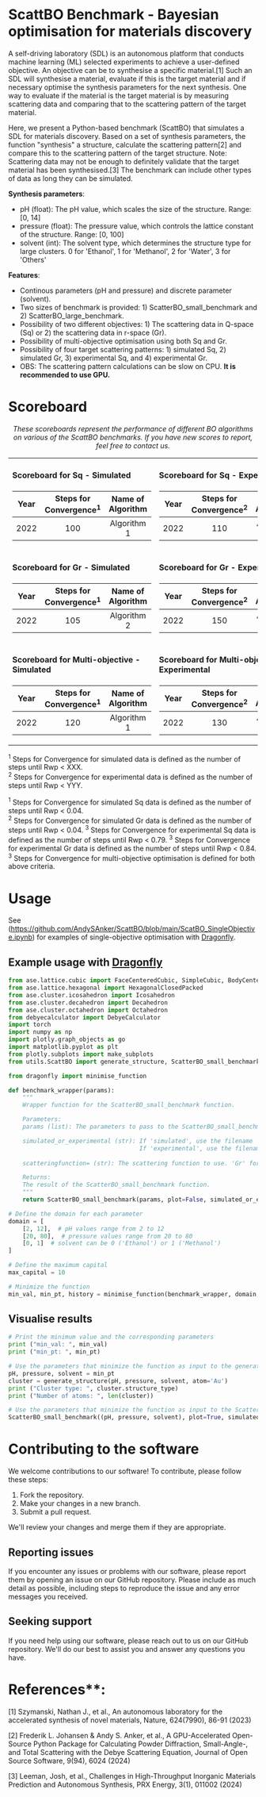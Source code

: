 # ScattBO Benchmark - Bayesian optimisation for materials discovery

A self-driving laboratory (SDL) is an autonomous platform that conducts machine learning (ML) selected experiments to achieve a user-defined objective. An objective can be to synthesise a specific material.[1]
Such an SDL will synthesise a material, evaluate if this is the target material and if necessary optimise the synthesis parameters for the next synthesis. One way to evaluate if the material is the target material is by measuring scattering data and comparing that to the scattering pattern of the target material.

Here, we present a Python-based benchmark (ScattBO) that simulates a SDL for materials discovery. Based on a set of synthesis parameters, the function "synthesis" a structure, calculate the scattering pattern[2] and compare this to the scattering pattern of the target structure. Note: Scattering data may not be enough to definitely 
validate that the target material has been synthesised.[3] The benchmark can include other types of data as long they can be simulated.

**Synthesis parameters**:
  - pH (float):       The pH value, which scales the size of the structure. Range: [0, 14]
  - pressure (float): The pressure value, which controls the lattice constant of the structure. Range: [0, 100]
  - solvent (int):    The solvent type, which determines the structure type for large clusters. 
                      0 for 'Ethanol', 1 for 'Methanol', 2 for 'Water', 3 for 'Others'

**Features**:
  - Continous parameters (pH and pressure) and discrete parameter (solvent).
  - Two sizes of benchmark is provided: 1) ScatterBO_small_benchmark and 2) ScatterBO_large_benchmark.
  - Possibility of two different objectives: 1) The scattering data in Q-space (Sq) or 2) the scattering data in r-space (Gr).
  - Possibility of multi-objective optimisation using both Sq and Gr.
  - Possibility of four target scattering patterns: 1) simulated Sq, 2) simulated Gr, 3) experimental Sq, and 4) experimental Gr.
  - OBS: The scattering pattern calculations can be slow on CPU. **It is recommended to use GPU.**

# Scoreboard

<p align="center"><i>These scoreboards represent the performance of different BO algorithms on various of the ScattBO benchmarks. If you have new scores to report, feel free to contact us.</i></p>

<table>
<tr>
<td>

#### Scoreboard for Sq - Simulated
| Year | Steps for Convergence<sup>1</sup> | Name of Algorithm |
|:----:|:---------------------------------:|:-----------------:|
| 2022 | 100                               | Algorithm 1       |

</td>
<td>

#### Scoreboard for Sq - Experimental
| Year | Steps for Convergence<sup>2</sup> | Name of Algorithm |
|:----:|:---------------------------------:|:-----------------:|
| 2022 | 110                               | Algorithm 3       |

</td>
</tr>
<tr>
<td>

#### Scoreboard for Gr - Simulated
| Year | Steps for Convergence<sup>1</sup> | Name of Algorithm |
|:----:|:---------------------------------:|:-----------------:|
| 2022 | 105                               | Algorithm 2       |

</td>
<td>

#### Scoreboard for Gr - Experimental
| Year | Steps for Convergence<sup>2</sup> | Name of Algorithm |
|:----:|:---------------------------------:|:-----------------:|
| 2022 | 150                               | Algorithm 2       |

</td>
</tr>
<tr>
<td>

#### Scoreboard for Multi-objective - Simulated
| Year | Steps for Convergence<sup>1</sup> | Name of Algorithm |
|:----:|:---------------------------------:|:-----------------:|
| 2022 | 120                               | Algorithm 1       |

</td>
<td>

#### Scoreboard for Multi-objective - Experimental
| Year | Steps for Convergence<sup>2</sup> | Name of Algorithm |
|:----:|:---------------------------------:|:-----------------:|
| 2022 | 130                               | Algorithm 1       |

</td>
</tr>
</table>

<sup>1</sup> Steps for Convergence for simulated data is defined as the number of steps until Rwp < XXX.<br>
<sup>2</sup> Steps for Convergence for experimental data is defined as the number of steps until Rwp < YYY.

<sup>1</sup> Steps for Convergence for simulated Sq data is defined as the number of steps until Rwp < 0.04.<br>
<sup>2</sup> Steps for Convergence for simulated Gr data is defined as the number of steps until Rwp < 0.04.
<sup>3</sup> Steps for Convergence for experimental Sq data is defined as the number of steps until Rwp < 0.79.
<sup>3</sup> Steps for Convergence for experimental Gr data is defined as the number of steps until Rwp < 0.84.
<sup>3</sup> Steps for Convergence for multi-objective optimisation is defined for both above criteria.

# Usage
See (https://github.com/AndySAnker/ScattBO/blob/main/ScatBO_SingleObjective.ipynb) for examples of single-objective optimisation with [Dragonfly](https://github.com/dragonfly/dragonfly/tree/master).

## Example usage with [Dragonfly](https://github.com/dragonfly/dragonfly/tree/master)
```python
from ase.lattice.cubic import FaceCenteredCubic, SimpleCubic, BodyCenteredCubic
from ase.lattice.hexagonal import HexagonalClosedPacked
from ase.cluster.icosahedron import Icosahedron
from ase.cluster.decahedron import Decahedron
from ase.cluster.octahedron import Octahedron
from debyecalculator import DebyeCalculator
import torch
import numpy as np
import plotly.graph_objects as go
import matplotlib.pyplot as plt
from plotly.subplots import make_subplots
from utils.ScattBO import generate_structure, ScatterBO_small_benchmark, ScatterBO_large_benchmark

from dragonfly import minimise_function

def benchmark_wrapper(params):
    """
    Wrapper function for the ScatterBO_small_benchmark function.

    Parameters:
    params (list): The parameters to pass to the ScatterBO_small_benchmark function.

    simulated_or_experimental (str): If 'simulated', use the filename 'Data/Gr/Target_PDF_small_benchmark.npy'. 
                                     If 'experimental', use the filename 'T2_0p7boro_15hrs_powder.npy'. Default is 'simulated'.
    
    scatteringfunction= (str): The scattering function to use. 'Gr' for pair distribution function, 'Sq' for structure factor. Default is 'Sq'.

    Returns:
    The result of the ScatterBO_small_benchmark function.
    """
    return ScatterBO_small_benchmark(params, plot=False, simulated_or_experimental='simulated', scatteringfunction='Gr')

# Define the domain for each parameter
domain = [
    [2, 12],  # pH values range from 2 to 12
    [20, 80],  # pressure values range from 20 to 80
    [0, 1]  # solvent can be 0 ('Ethanol') or 1 ('Methanol')
]

# Define the maximum capital
max_capital = 10

# Minimize the function
min_val, min_pt, history = minimise_function(benchmark_wrapper, domain, max_capital)

```

## Visualise results
```python
# Print the minimum value and the corresponding parameters
print ("min_val: ", min_val)
print ("min_pt: ", min_pt)

# Use the parameters that minimize the function as input to the generate_structure function
pH, pressure, solvent = min_pt
cluster = generate_structure(pH, pressure, solvent, atom='Au')
print ("Cluster type: ", cluster.structure_type)
print ("Number of atoms: ", len(cluster))

# Use the parameters that minimize the function as input to the ScatterBO_small_benchmark function
ScatterBO_small_benchmark((pH, pressure, solvent), plot=True, simulated_or_experimental='simulated', scatteringfunction='Gr')

```

# Contributing to the software

We welcome contributions to our software! To contribute, please follow these steps:

1. Fork the repository.
2. Make your changes in a new branch.
3. Submit a pull request.

We'll review your changes and merge them if they are appropriate. 

## Reporting issues

If you encounter any issues or problems with our software, please report them by opening an issue on our GitHub repository. Please include as much detail as possible, including steps to reproduce the issue and any error messages you received.

## Seeking support

If you need help using our software, please reach out to us on our GitHub repository. We'll do our best to assist you and answer any questions you have.

# References**:

[1] Szymanski, Nathan J., et al., An autonomous laboratory for the accelerated synthesis of novel materials, Nature, 624(7990), 86-91 (2023)

[2] Frederik L. Johansen & Andy S. Anker, et al., A GPU-Accelerated Open-Source Python Package for Calculating Powder Diffraction, Small-Angle-, and Total Scattering with the Debye Scattering Equation, Journal of Open Source Software, 9(94), 6024 (2024)

[3] Leeman, Josh, et al., Challenges in High-Throughput Inorganic Materials Prediction and Autonomous Synthesis, PRX Energy, 3(1), 011002 (2024)
